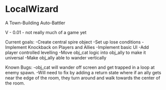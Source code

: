 # LocalWizard

A Town-Building Auto-Battler

V - 0.01 - not really much of a game yet

Current goals:
    -Create central spire object
    -Set up lose conditions
    -Implement Knockback on Players and Allies
    -Implement basic UI
    -Add player controlled levelling
    -Move obj_cat logic into obj_ally to make it universal
    -Make obj_ally able to wander vertically

Known Bugs:
    -obj_cat will wander off screen and get trapped in a loop at enemy spawn.
        -Will need to fix by adding a return state where if an ally gets near the edge of the room, they turn around and walk towards the center of the room.